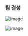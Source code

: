 ### 팀 결성

![image](https://github.com/Park-Minjoo/CODINGTEST_STUDY/assets/110288718/ccb9e16f-7299-4bf3-acbd-140c4a1c4864)

![image](https://github.com/Park-Minjoo/CODINGTEST_STUDY/assets/110288718/9740d04e-3ea3-4a9b-ba50-0442aa95da6a)
